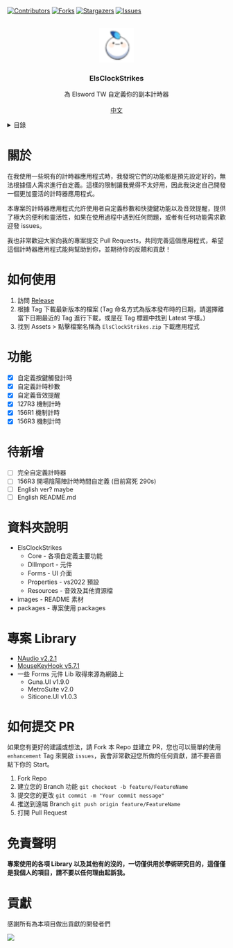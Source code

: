 [![Contributors][contributors-shield]][contributors-url]
[![Forks][forks-shield]][forks-url]
[![Stargazers][stars-shield]][stars-url]
[![Issues][issues-shield]][issues-url]
<!--[![MIT License][license-shield]][license-url]-->

<!-- PROJECT LOGO -->
<br />
<div align="center">
  <a href="https://github.com/Neillife/ElsClockStrikes">
    <img src="images/logo.png" alt="Logo" width="80" height="80">
  </a>

  <h3 align="center">ElsClockStrikes</h3>

  <p align="center">
    為 Elsword TW 自定義你的副本計時器
    <br />
    <br />
    <a href="https://github.com/Neillife/ElsClockStrikes/README.md">中文</a>
    <!--·
    <a href="https://github.com/Neillife/ElsClockStrikes/README_en.md">English</a>-->
  </p>
</div>


<!-- 目錄 -->
<details>
  <summary>目錄</summary>
  <ol>
    <li><a href="#關於">關於</a></li>
    <li><a href="#如何使用">如何使用</a></li>
    <li><a href="#功能">功能</a></li>
    <li><a href="#待新增">待新增</a></li>
    <li><a href="#資料夾說明">資料夾說明</a></li>
    <li><a href="#專案-library">專案 Library</a></li>
    <li><a href="#如何提交-pr">如何提交 PR</a></li>
    <li><a href="#免責聲明">免責聲明</a></li>
    <li><a href="#貢獻">貢獻</a></li>
  </ol>
</details>

# 關於

在我使用一些現有的計時器應用程式時，我發現它們的功能都是預先設定好的，無法根據個人需求進行自定義。這樣的限制讓我覺得不太好用，因此我決定自己開發一個更加靈活的計時器應用程式。

本專案的計時器應用程式允許使用者自定義秒數和快捷鍵功能以及音效提醒，提供了極大的便利和靈活性，如果在使用過程中遇到任何問題，或者有任何功能需求歡迎發 issues。

我也非常歡迎大家向我的專案提交 Pull Requests，共同完善這個應用程式，希望這個計時器應用程式能夠幫助到你，並期待你的反饋和貢獻！

# 如何使用

1. 訪問 [Release](https://github.com/Neillife/ElsClockStrikes/releases)
2. 根據 Tag 下載最新版本的檔案 (Tag 命名方式為版本發布時的日期，請選擇離當下日期最近的 Tag 進行下載，或是在 Tag 標題中找到 Latest 字樣。)
3. 找到 Assets > 點擊檔案名稱為 ```ElsClockStrikes.zip``` 下載應用程式

# 功能

- [x] 自定義按鍵觸發計時
- [x] 自定義計時秒數
- [x] 自定義音效提醒
- [x] 127R3 機制計時
- [x] 156R1 機制計時
- [x] 156R3 機制計時

# 待新增

- [ ] 完全自定義計時器
- [ ] 156R3 開場陰陽陣計時時間自定義 (目前寫死 290s)
- [ ] English ver? maybe
- [ ] English README.md

# 資料夾說明

- ElsClockStrikes
  - Core - 各項自定義主要功能
  - DllImport - 元件
  - Forms - UI 介面
  - Properties - vs2022 預設
  - Resources - 音效及其他資源檔
- images - README 素材
- packages - 專案使用 packages

# 專案 Library

- [NAudio v2.2.1](https://github.com/naudio/NAudio)
- [MouseKeyHook v5.7.1](https://github.com/gmamaladze/globalmousekeyhook)
- 一些 Forms 元件 Lib 取得來源為網路上
  - Guna.UI v1.9.0
  - MetroSuite v2.0
  - Siticone.UI v1.0.3

# 如何提交 PR

如果您有更好的建議或想法，請 Fork 本 Repo 並建立 PR，您也可以簡單的使用 ```enhancement``` Tag 來開啟 ```issues```，我會非常歡迎您所做的任何貢獻，請不要吝嗇點下你的 Start。

1. Fork Repo
2. 建立您的 Branch 功能 ```git checkout -b feature/FeatureName```
3. 提交您的更改 ```git commit -m "Your commit message"```
4. 推送到遠端 Branch ```git push origin feature/FeatureName```
5. 打開 Pull Request

# 免責聲明

**專案使用的各項 Library 以及其他有的沒的，一切僅供用於學術研究目的，這僅僅是我個人的項目，請不要以任何理由起訴我。**

# 貢獻

感謝所有為本項目做出貢獻的開發者們

<a href="https://github.com/Neillife/ElsClockStrikes/graphs/contributors">
<img src="https://contrib.rocks/image?repo=Neillife/ElsClockStrikes" />
</a>





[contributors-shield]: https://img.shields.io/github/contributors/Neillife/ElsClockStrikes.svg?style=for-the-badge
[contributors-url]: https://github.com/Neillife/ElsClockStrikes/graphs/contributors
[forks-shield]: https://img.shields.io/github/forks/Neillife/ElsClockStrikes.svg?style=for-the-badge
[forks-url]: https://github.com/Neillife/ElsClockStrikes/network/members
[stars-shield]: https://img.shields.io/github/stars/Neillife/ElsClockStrikes.svg?style=for-the-badge
[stars-url]: https://github.com/Neillife/ElsClockStrikes/stargazers
[issues-shield]: https://img.shields.io/github/issues/Neillife/ElsClockStrikes.svg?style=for-the-badge
[issues-url]: https://github.com/Neillife/ElsClockStrikes/issues
<!--[license-shield]: https://img.shields.io/github/license/Neillife/ElsClockStrikes.svg?style=for-the-badge
[license-url]: https://github.com/Neillife/ElsClockStrikes/blob/master/LICENSE.txt-->
